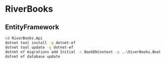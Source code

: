 ﻿# RiverBooks

## EntityFramework

```bash
cd RiverBooks.Api
dotnet tool install -g dotnet-ef
dotnet tool update -g dotnet-ef
dotnet ef migrations add Initial -c BookDbContext -p ..\RiverBooks.Books\RiverBooks.Books.csproj -s .\RiverBooks.Api.csproj -o Data/Migrations
dotnet ef database update
```

